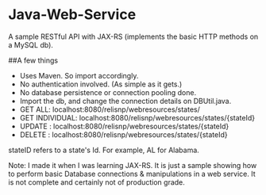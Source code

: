 # Java-Web-Service
A sample RESTful API with JAX-RS (implements the basic HTTP methods on a MySQL db).

##A few things
* Uses Maven. So import accordingly.
* No authentication involved. (As simple as it gets.)
* No database persistence or connection pooling done.
* Import the db, and change the connection details on DBUtil.java.
* GET ALL: localhost:8080/relisnp/webresources/states/
* GET INDIVIDUAL: localhost:8080/relisnp/webresources/states/{stateId}
* UPDATE : localhost:8080/relisnp/webresources/states/{stateId}
* DELETE : localhost:8080/relisnp/webresources/states/{stateId}

stateID refers to a state's Id. For example, AL for Alabama.

Note: I made it when I was learning JAX-RS. It is just a sample showing how to perform basic Database connections & manipulations in a web service. It is not complete and certainly not of production grade.